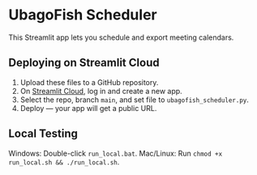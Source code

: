 # UbagoFish Scheduler

This Streamlit app lets you schedule and export meeting calendars.

## Deploying on Streamlit Cloud
1. Upload these files to a GitHub repository.
2. On [Streamlit Cloud](https://share.streamlit.io/), log in and create a new app.
3. Select the repo, branch `main`, and set file to `ubagofish_scheduler.py`.
4. Deploy — your app will get a public URL.

## Local Testing
Windows: Double-click `run_local.bat`.
Mac/Linux: Run `chmod +x run_local.sh && ./run_local.sh`.
